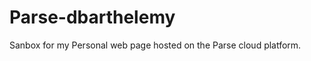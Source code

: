 Parse-dbarthelemy
=================

Sanbox for my Personal web page hosted on the Parse cloud platform.
